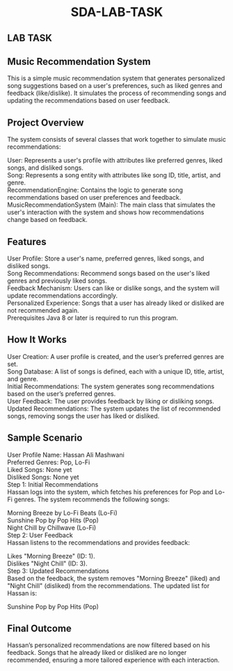 <div align="center">

# SDA-LAB-TASK

</div>

## LAB TASK 

## Music Recommendation System

This is a simple music recommendation system that generates personalized song suggestions based on a user's preferences, such as liked genres and feedback (like/dislike). It simulates the process of recommending songs and updating the recommendations based on user feedback.

## Project Overview
The system consists of several classes that work together to simulate music recommendations:

User: Represents a user's profile with attributes like preferred genres, liked songs, and disliked songs.<br>
Song: Represents a song entity with attributes like song ID, title, artist, and genre.<br>
RecommendationEngine: Contains the logic to generate song recommendations based on user preferences and feedback.<br>
MusicRecommendationSystem (Main): The main class that simulates the user's interaction with the system and shows how recommendations change based on feedback.<br>
## Features
User Profile: Store a user's name, preferred genres, liked songs, and disliked songs.<br>
Song Recommendations: Recommend songs based on the user's liked genres and previously liked songs.<br>
Feedback Mechanism: Users can like or dislike songs, and the system will update recommendations accordingly.<br>
Personalized Experience: Songs that a user has already liked or disliked are not recommended again.<br>
Prerequisites
Java 8 or later is required to run this program.<br>
## How It Works
User Creation: A user profile is created, and the user’s preferred genres are set.<br>
Song Database: A list of songs is defined, each with a unique ID, title, artist, and genre.<br>
Initial Recommendations: The system generates song recommendations based on the user’s preferred genres.<br>
User Feedback: The user provides feedback by liking or disliking songs.<br>
Updated Recommendations: The system updates the list of recommended songs, removing songs the user has liked or disliked.<br>
## Sample Scenario
User Profile
Name: Hassan Ali Mashwani<br>
Preferred Genres: Pop, Lo-Fi<br>
Liked Songs: None yet<br>
Disliked Songs: None yet<br>
Step 1: Initial Recommendations<br>
Hassan logs into the system, which fetches his preferences for Pop and Lo-Fi genres. The system recommends the following songs:<br>

Morning Breeze by Lo-Fi Beats (Lo-Fi)<br>
Sunshine Pop by Pop Hits (Pop)<br>
Night Chill by Chillwave (Lo-Fi)<br>
Step 2: User Feedback<br>
Hassan listens to the recommendations and provides feedback:<br>

Likes "Morning Breeze" (ID: 1).<br>
Dislikes "Night Chill" (ID: 3).<br>
Step 3: Updated Recommendations<br>
Based on the feedback, the system removes "Morning Breeze" (liked) and "Night Chill" (disliked) from the recommendations. The updated list for Hassan is:<br>

Sunshine Pop by Pop Hits (Pop)<br>
## Final Outcome
Hassan’s personalized recommendations are now filtered based on his feedback. Songs that he already liked or disliked are no longer recommended, ensuring a more tailored experience with each interaction.
